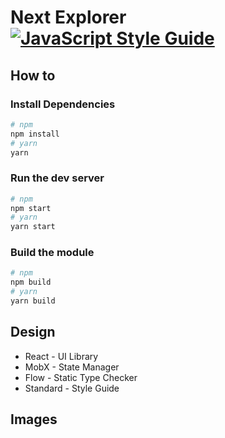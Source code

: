 # Next Explorer [![JavaScript Style Guide](https://img.shields.io/badge/code_style-standard-brightgreen.svg)](https://standardjs.com)

## How to

### Install Dependencies
```sh
# npm
npm install
# yarn
yarn
```

### Run the dev server
```sh
# npm
npm start
# yarn
yarn start
```

### Build the module
```sh
# npm
npm build
# yarn
yarn build
```


## Design

* React - UI Library
* MobX - State Manager
* Flow - Static Type Checker
* Standard - Style Guide

## Images
